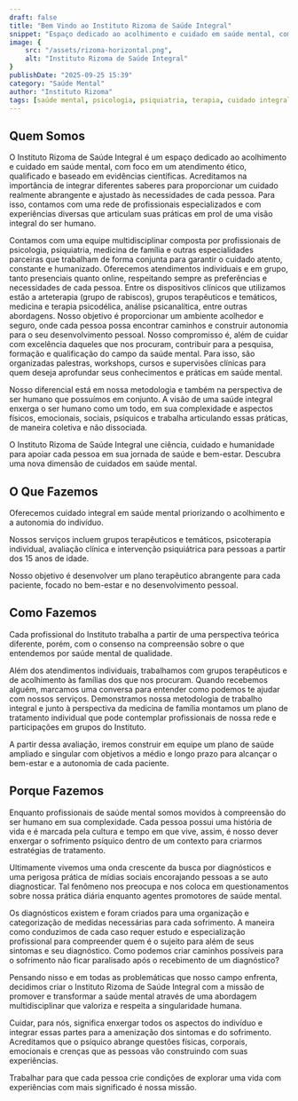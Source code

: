 ```yaml
---
draft: false
title: "Bem Vindo ao Instituto Rizoma de Saúde Integral"
snippet: "Espaço dedicado ao acolhimento e cuidado em saúde mental, com foco em atendimento ético, multidisciplinar e baseado em evidências científicas. Descubra uma nova dimensão de cuidados em saúde mental."
image: {
    src: "/assets/rizoma-horizontal.png",
    alt: "Instituto Rizoma de Saúde Integral"
}
publishDate: "2025-09-25 15:39"
category: "Saúde Mental"
author: "Instituto Rizoma"
tags: [saúde mental, psicologia, psiquiatria, terapia, cuidado integral]
---
```


## Quem Somos

O Instituto Rizoma de Saúde Integral é um espaço dedicado ao acolhimento e cuidado em saúde mental, com foco em um atendimento ético, qualificado e baseado em evidências científicas. Acreditamos na importância de integrar diferentes saberes para proporcionar um cuidado realmente abrangente e ajustado às necessidades de cada pessoa. Para isso, contamos com uma rede de profissionais especializados e com experiências diversas que articulam suas  práticas em prol de uma visão integral do ser humano.

Contamos com uma equipe multidisciplinar composta por profissionais de psicologia, psiquiatria, medicina de família e outras especialidades parceiras que trabalham de forma conjunta para garantir o cuidado atento, constante e humanizado. 
Oferecemos atendimentos individuais e em grupo, tanto presenciais quanto online, respeitando sempre as preferências e necessidades de cada pessoa. Entre os dispositivos clínicos que utilizamos estão a arteterapia (grupo de rabiscos), grupos terapêuticos e temáticos, medicina e terapia psicodélica, análise psicanalítica, entre outras abordagens. Nosso objetivo é proporcionar um ambiente acolhedor e seguro, onde cada pessoa possa encontrar caminhos e construir autonomia para o seu desenvolvimento pessoal.
Nosso compromisso é, além de cuidar com excelência daqueles que nos procuram, contribuir para a pesquisa, formação e qualificação do campo da saúde mental. Para isso, são organizadas palestras, workshops, cursos e supervisões clínicas para quem deseja aprofundar seus conhecimentos e práticas em saúde mental.

Nosso diferencial está em nossa metodologia e também na perspectiva de ser humano que possuímos em conjunto. A visão de uma saúde integral enxerga o ser humano como um todo, em sua complexidade e aspectos físicos, emocionais, sociais, psíquicos e trabalha articulando essas práticas, de maneira coletiva e não dissociada.

O Instituto Rizoma de Saúde Integral une ciência, cuidado e humanidade para apoiar cada pessoa em sua jornada de saúde e bem-estar. Descubra uma nova dimensão de cuidados em saúde mental.

## O Que Fazemos

Oferecemos cuidado integral em saúde mental priorizando o acolhimento e a autonomia do indivíduo.

Nossos serviços incluem grupos terapêuticos e temáticos, psicoterapia individual, avaliação clínica e intervenção psiquiátrica para pessoas a partir dos 15 anos de idade.

Nosso objetivo é desenvolver um plano terapêutico abrangente para cada paciente, focado no bem-estar e no desenvolvimento pessoal. 

## Como Fazemos

Cada profissional do Instituto trabalha a partir de uma perspectiva teórica diferente, porém, com o consenso na compreensão sobre o que entendemos por saúde mental de qualidade.

Além dos atendimentos individuais, trabalhamos com grupos terapêuticos e de acolhimento às famílias dos que nos procuram.
Quando recebemos alguém, marcamos uma conversa para entender como podemos te ajudar com nossos serviços. Demonstramos nossa metodologia de trabalho integral e junto à perspectiva da medicina de família montamos um plano de tratamento individual que pode contemplar profissionais de nossa rede e participações em grupos do Instituto.

A partir dessa avaliação, iremos construir em equipe um plano de saúde ampliado e singular com objetivos a médio e longo prazo para alcançar o bem-estar e a autonomia de cada paciente.

## Porque Fazemos

Enquanto profissionais de saúde mental somos movidos à compreensão do ser humano em sua complexidade. Cada pessoa possui uma história de vida e é marcada pela cultura e tempo em que vive, assim, é nosso dever enxergar o sofrimento psíquico dentro de um contexto para criarmos estratégias de tratamento.

Ultimamente vivemos  uma onda crescente da busca por diagnósticos e uma perigosa prática de mídias sociais encorajando pessoas a se auto diagnosticar. Tal fenômeno nos preocupa e nos coloca em questionamentos sobre nossa prática diária enquanto agentes promotores de saúde mental.

Os diagnósticos existem e foram criados para uma organização e categorização de medidas necessárias para cada sofrimento. A maneira como conduzimos de cada caso requer estudo e especialização profissional para compreender quem é o sujeito para além de seus sintomas e seu diagnóstico. Como podemos criar caminhos possíveis para o sofrimento não ficar paralisado após o recebimento de um diagnóstico?

Pensando nisso e em todas as problemáticas que nosso campo enfrenta, decidimos criar o Instituto Rizoma de Saúde Integral com a missão de promover e transformar a saúde mental através de uma abordagem multidisciplinar que valoriza e respeita a singularidade humana.

Cuidar, para nós, significa enxergar todos os aspectos do indivíduo e integrar essas partes para a amenização dos sintomas e do sofrimento. Acreditamos que o psíquico abrange questões físicas, corporais, emocionais e crenças que as pessoas vão construindo com suas experiências.

Trabalhar para que cada pessoa crie condições de explorar uma vida com experiências com mais significado é nossa missão.
